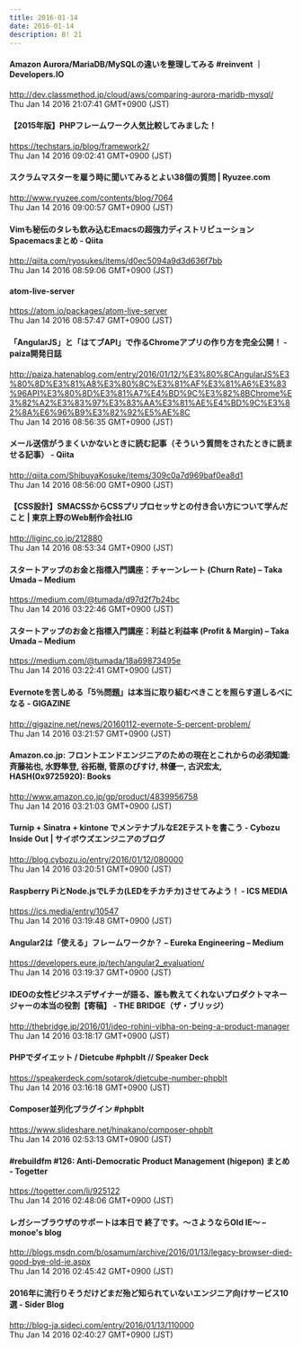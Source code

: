 ```yaml
---
title: 2016-01-14
date: 2016-01-14
description: B! 21
---
```


#### Amazon Aurora/MariaDB/MySQLの違いを整理してみる #reinvent ｜ Developers.IO
http://dev.classmethod.jp/cloud/aws/comparing-aurora-maridb-mysql/<br>
Thu Jan 14 2016 21:07:41 GMT+0900 (JST)<br>


####  【2015年版】PHPフレームワーク人気比較してみました！
https://techstars.jp/blog/framework2/<br>
Thu Jan 14 2016 09:02:41 GMT+0900 (JST)<br>


#### スクラムマスターを雇う時に聞いてみるとよい38個の質問 | Ryuzee.com
http://www.ryuzee.com/contents/blog/7064<br>
Thu Jan 14 2016 09:00:57 GMT+0900 (JST)<br>


#### Vimも秘伝のタレも飲み込むEmacsの超強力ディストリビューションSpacemacsまとめ - Qiita
http://qiita.com/ryosukes/items/d0ec5094a9d3d636f7bb<br>
Thu Jan 14 2016 08:59:06 GMT+0900 (JST)<br>


#### atom-live-server
https://atom.io/packages/atom-live-server<br>
Thu Jan 14 2016 08:57:47 GMT+0900 (JST)<br>


#### 「AngularJS」と「はてブAPI」で作るChromeアプリの作り方を完全公開！ - paiza開発日誌
http://paiza.hatenablog.com/entry/2016/01/12/%E3%80%8CAngularJS%E3%80%8D%E3%81%A8%E3%80%8C%E3%81%AF%E3%81%A6%E3%83%96API%E3%80%8D%E3%81%A7%E4%BD%9C%E3%82%8BChrome%E3%82%A2%E3%83%97%E3%83%AA%E3%81%AE%E4%BD%9C%E3%82%8A%E6%96%B9%E3%82%92%E5%AE%8C<br>
Thu Jan 14 2016 08:56:35 GMT+0900 (JST)<br>


#### メール送信がうまくいかないときに読む記事（そういう質問をされたときに読ませる記事） - Qiita
http://qiita.com/ShibuyaKosuke/items/309c0a7d969baf0ea8d1<br>
Thu Jan 14 2016 08:56:00 GMT+0900 (JST)<br>


#### 【CSS設計】SMACSSからCSSプリプロセッサとの付き合い方について学んだこと | 東京上野のWeb制作会社LIG
http://liginc.co.jp/212880<br>
Thu Jan 14 2016 08:53:34 GMT+0900 (JST)<br>


#### スタートアップのお金と指標入門講座：チャーンレート (Churn Rate) – Taka Umada – Medium
https://medium.com/@tumada/d97d2f7b24bc<br>
Thu Jan 14 2016 03:22:46 GMT+0900 (JST)<br>


#### スタートアップのお金と指標入門講座：利益と利益率 (Profit & Margin) – Taka Umada – Medium
https://medium.com/@tumada/18a69873495e<br>
Thu Jan 14 2016 03:22:41 GMT+0900 (JST)<br>


#### Evernoteを苦しめる「5％問題」は本当に取り組むべきことを照らす道しるべになる - GIGAZINE
http://gigazine.net/news/20160112-evernote-5-percent-problem/<br>
Thu Jan 14 2016 03:21:57 GMT+0900 (JST)<br>


#### Amazon.co.jp: フロントエンドエンジニアのための現在とこれからの必須知識: 斉藤祐也, 水野隼登, 谷拓樹, 菅原のびすけ, 林優一, 古沢宏太, HASH(0x9725920): Books
http://www.amazon.co.jp/gp/product/4839956758<br>
Thu Jan 14 2016 03:21:03 GMT+0900 (JST)<br>


#### Turnip + Sinatra + kintone でメンテナブルなE2Eテストを書こう - Cybozu Inside Out | サイボウズエンジニアのブログ
http://blog.cybozu.io/entry/2016/01/12/080000<br>
Thu Jan 14 2016 03:20:51 GMT+0900 (JST)<br>


#### Raspberry PiとNode.jsでLチカ(LEDをチカチカ)させてみよう！ - ICS MEDIA
https://ics.media/entry/10547<br>
Thu Jan 14 2016 03:19:48 GMT+0900 (JST)<br>


#### Angular2は「使える」フレームワークか？ – Eureka Engineering – Medium
https://developers.eure.jp/tech/angular2_evaluation/<br>
Thu Jan 14 2016 03:19:37 GMT+0900 (JST)<br>


#### IDEOの女性ビジネスデザイナーが語る、誰も教えてくれないプロダクトマネージャーの本当の役割【寄稿】 - THE BRIDGE（ザ・ブリッジ）
http://thebridge.jp/2016/01/ideo-rohini-vibha-on-being-a-product-manager<br>
Thu Jan 14 2016 03:18:17 GMT+0900 (JST)<br>


#### PHPでダイエット / Dietcube #phpblt // Speaker Deck
https://speakerdeck.com/sotarok/dietcube-number-phpblt<br>
Thu Jan 14 2016 03:16:18 GMT+0900 (JST)<br>


#### Composer並列化プラグイン #phpblt 
https://www.slideshare.net/hinakano/composer-phpblt<br>
Thu Jan 14 2016 02:53:13 GMT+0900 (JST)<br>


#### #rebuildfm #126: Anti-Democratic Product Management (higepon)  まとめ - Togetter
https://togetter.com/li/925122<br>
Thu Jan 14 2016 02:48:06 GMT+0900 (JST)<br>


#### レガシーブラウザのサポートは本日で 終了です。～さようならOld IE～ – monoe's blog
http://blogs.msdn.com/b/osamum/archive/2016/01/13/legacy-browser-died-good-bye-old-ie.aspx<br>
Thu Jan 14 2016 02:45:42 GMT+0900 (JST)<br>


#### 2016年に流行りそうだけどまだ殆ど知られていないエンジニア向けサービス10選 - Sider Blog
http://blog-ja.sideci.com/entry/2016/01/13/110000<br>
Thu Jan 14 2016 02:40:27 GMT+0900 (JST)<br>


